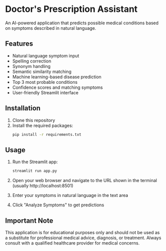 # Doctor's Prescription Assistant

An AI-powered application that predicts possible medical conditions based on symptoms described in natural language.

## Features

- Natural language symptom input
- Spelling correction
- Synonym handling
- Semantic similarity matching
- Machine learning-based disease prediction
- Top 3 most probable conditions
- Confidence scores and matching symptoms
- User-friendly Streamlit interface

## Installation

1. Clone this repository
2. Install the required packages:
   ```bash
   pip install -r requirements.txt
   ```

## Usage

1. Run the Streamlit app:
   ```bash
   streamlit run app.py
   ```

2. Open your web browser and navigate to the URL shown in the terminal (usually http://localhost:8501)

3. Enter your symptoms in natural language in the text area

4. Click "Analyze Symptoms" to get predictions

## Important Note

This application is for educational purposes only and should not be used as a substitute for professional medical advice, diagnosis, or treatment. Always consult with a qualified healthcare provider for medical concerns.